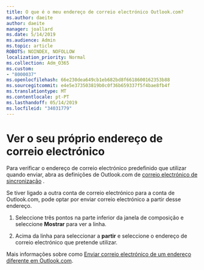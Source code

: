 ```yaml
---
title: O que é o meu endereço de correio electrónico Outlook.com?
ms.author: daeite
author: daeite
manager: joallard
ms.date: 5/14/2019
ms.audience: Admin
ms.topic: article
ROBOTS: NOINDEX, NOFOLLOW
localization_priority: Normal
ms.collection: Adm_O365
ms.custom:
- "8000037"
ms.openlocfilehash: 66e230dea649cb1eb682bd8f6618600162353b88
ms.sourcegitcommit: e4e5e373503819b0c0f36b659337f5f4bae8fb4f
ms.translationtype: MT
ms.contentlocale: pt-PT
ms.lasthandoff: 05/14/2019
ms.locfileid: "34031779"
---
```

# <a name="see-your-own-email-address"></a>Ver o seu próprio endereço de correio electrónico

Para verificar o endereço de correio electrónico predefinido que utilizar quando enviar, abra as definições de Outlook.com de [correio electrónico de sincronização](https://outlook.live.com/mail/options/mail/accounts) .

Se tiver ligado a outra conta de correio electrónico para a conta de Outlook.com, pode optar por enviar correio electrónico a partir desse endereço.

1. Seleccione três pontos na parte inferior da janela de composição e seleccione **Mostrar** para ver a linha.

2. Acima da linha para seleccionar a **partir** e seleccione o endereço de correio electrónico que pretende utilizar.

Mais informações sobre como [Enviar correio electrónico de um endereço diferente em Outlook.com](https://support.office.com/article/ccba89cb-141c-4a36-8c56-6d16a8556d2e).